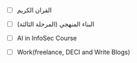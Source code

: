 - [ ] القران الكريم
- [ ] البناء المنهجي (المرحلة الثالثة)
- [ ] AI in InfoSec Course
- [ ] Work(freelance, DECI and Write Blogs)


